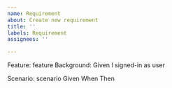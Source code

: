 ```yaml
---
name: Requirement
about: Create new requirement
title: ''
labels: Requirement
assignees: ''

---
```


Feature: feature
Background:
  Given I signed-in as user

  Scenario: scenario
    Given 
    When 
    Then
